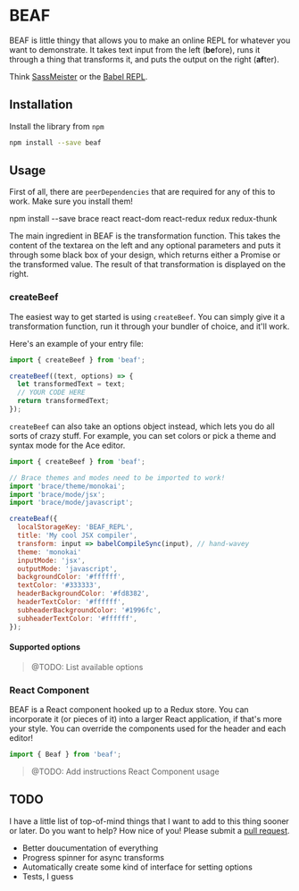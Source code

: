 # BEAF

BEAF is little thingy that allows you to make an online REPL for whatever you want to demonstrate. It takes text input from the left (**be**fore), runs it through a thing that transforms it, and puts the output on the right (**af**ter).

Think [SassMeister](http://www.sassmeister.com/) or the [Babel REPL](https://babeljs.io/repl/).

## Installation

Install the library from `npm`

```bash
npm install --save beaf
```

## Usage

First of all, there are `peerDependencies` that are required for any of this to work. Make sure you install them!

  npm install --save brace react react-dom react-redux redux redux-thunk

The main ingredient in BEAF is the transformation function. This takes the content of the textarea on the left and any optional parameters and puts it through some black box of your design, which returns either a Promise or the transformed value. The result of that transformation is displayed on the right.

### createBeef

The easiest way to get started is using `createBeef`. You can simply give it a transformation function, run it through your bundler of choice, and it'll work.

Here's an example of your entry file:


```js
import { createBeef } from 'beaf';

createBeef((text, options) => {
  let transformedText = text;
  // YOUR CODE HERE
  return transformedText;
});
```

`createBeef` can also take an options object instead, which lets you do all sorts of crazy stuff. For example, you can set colors or pick a theme and syntax mode for the Ace editor.

```js
import { createBeef } from 'beaf';

// Brace themes and modes need to be imported to work!
import 'brace/theme/monokai';
import 'brace/mode/jsx';
import 'brace/mode/javascript';

createBeaf({
  localStorageKey: 'BEAF_REPL',
  title: 'My cool JSX compiler',
  transform: input => babelCompileSync(input), // hand-wavey
  theme: 'monokai'
  inputMode: 'jsx',
  outputMode: 'javascript',
  backgroundColor: '#ffffff',
  textColor: '#333333',
  headerBackgroundColor: '#fd8382',
  headerTextColor: '#ffffff',
  subheaderBackgroundColor: '#1996fc',
  subheaderTextColor: '#ffffff',
});
```

#### Supported options

> @TODO: List available options

### React Component

BEAF is a React component hooked up to a Redux store. You can incorporate it (or pieces of it) into a larger React application, if that's more your style. You can override the components used for the header and each editor!

```js
import { Beaf } from 'beaf';
```

> @TODO: Add instructions React Component usage

## TODO

I have a little list of top-of-mind things that I want to add to this thing sooner or later. Do you want to help? How nice of you! Please submit a [pull request](https://github.com/kmck/beaf/pulls).

* Better doucumentation of everything
* Progress spinner for async transforms
* Automatically create some kind of interface for setting options
* Tests, I guess
